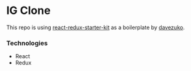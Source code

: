 # IG Clone

 This repo is using [react-redux-starter-kit](https://github.com/davezuko/react-redux-starter-kit) as a boilerplate by [davezuko](https://github.com/davezuko).

### Technologies
  - React
  - Redux
